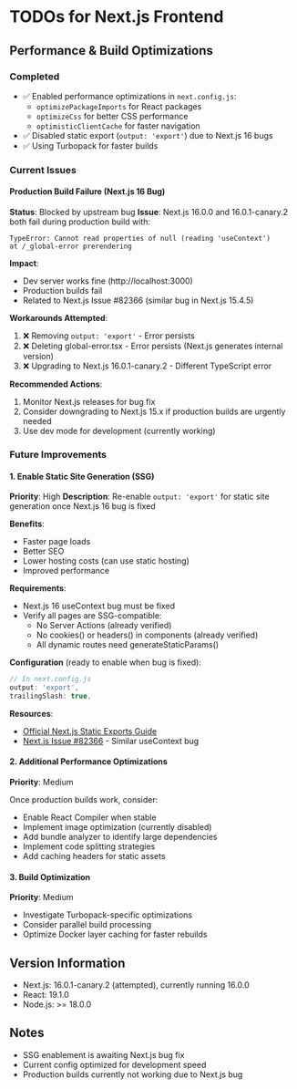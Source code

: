 # TODOs for Next.js Frontend

## Performance & Build Optimizations

### Completed
- ✅ Enabled performance optimizations in `next.config.js`:
  - `optimizePackageImports` for React packages
  - `optimizeCss` for better CSS performance
  - `optimisticClientCache` for faster navigation
- ✅ Disabled static export (`output: 'export'`) due to Next.js 16 bugs
- ✅ Using Turbopack for faster builds

### Current Issues

#### Production Build Failure (Next.js 16 Bug)
**Status**: Blocked by upstream bug
**Issue**: Next.js 16.0.0 and 16.0.1-canary.2 both fail during production build with:
```text
TypeError: Cannot read properties of null (reading 'useContext')
at /_global-error prerendering
```

**Impact**:
- Dev server works fine (http://localhost:3000)
- Production builds fail
- Related to Next.js Issue #82366 (similar bug in Next.js 15.4.5)

**Workarounds Attempted**:
1. ❌ Removing `output: 'export'` - Error persists
2. ❌ Deleting global-error.tsx - Error persists (Next.js generates internal version)
3. ❌ Upgrading to Next.js 16.0.1-canary.2 - Different TypeScript error

**Recommended Actions**:
1. Monitor Next.js releases for bug fix
2. Consider downgrading to Next.js 15.x if production builds are urgently needed
3. Use dev mode for development (currently working)

### Future Improvements

#### 1. Enable Static Site Generation (SSG)
**Priority**: High
**Description**: Re-enable `output: 'export'` for static site generation once Next.js 16 bug is fixed

**Benefits**:
- Faster page loads
- Better SEO
- Lower hosting costs (can use static hosting)
- Improved performance

**Requirements**:
- Next.js 16 useContext bug must be fixed
- Verify all pages are SSG-compatible:
  - No Server Actions (already verified)
  - No cookies() or headers() in components (already verified)
  - All dynamic routes need generateStaticParams()

**Configuration** (ready to enable when bug is fixed):
```javascript
// In next.config.js
output: 'export',
trailingSlash: true,
```

**Resources**:
- [Official Next.js Static Exports Guide](https://nextjs.org/docs/app/guides/static-exports)
- [Next.js Issue #82366](https://github.com/vercel/next.js/issues/82366) - Similar useContext bug

#### 2. Additional Performance Optimizations
**Priority**: Medium

Once production builds work, consider:
- Enable React Compiler when stable
- Implement image optimization (currently disabled)
- Add bundle analyzer to identify large dependencies
- Implement code splitting strategies
- Add caching headers for static assets

#### 3. Build Optimization
**Priority**: Medium

- Investigate Turbopack-specific optimizations
- Consider parallel build processing
- Optimize Docker layer caching for faster rebuilds

## Version Information
- Next.js: 16.0.1-canary.2 (attempted), currently running 16.0.0
- React: 19.1.0
- Node.js: >= 18.0.0

## Notes
- SSG enablement is awaiting Next.js bug fix
- Current config optimized for development speed
- Production builds currently not working due to Next.js bug
